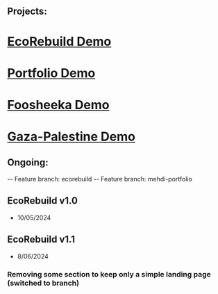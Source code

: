 ## Projects:
# [EcoRebuild Demo](https://ecorebuild.netlify.app/)
# [Portfolio Demo](https://mehdibenayed.netlify.app/)
# [Foosheeka Demo](https://foosheeka.netlify.app/)
# [Gaza-Palestine Demo](https://gazapalestine.netlify.app/)

## Ongoing:
-- Feature branch: ecorebuild
-- Feature branch: mehdi-portfolio

## EcoRebuild v1.0
- 10/05/2024

## EcoRebuild v1.1
- 8/06/2024

### Removing some section to keep only a simple landing page (switched to branch)

